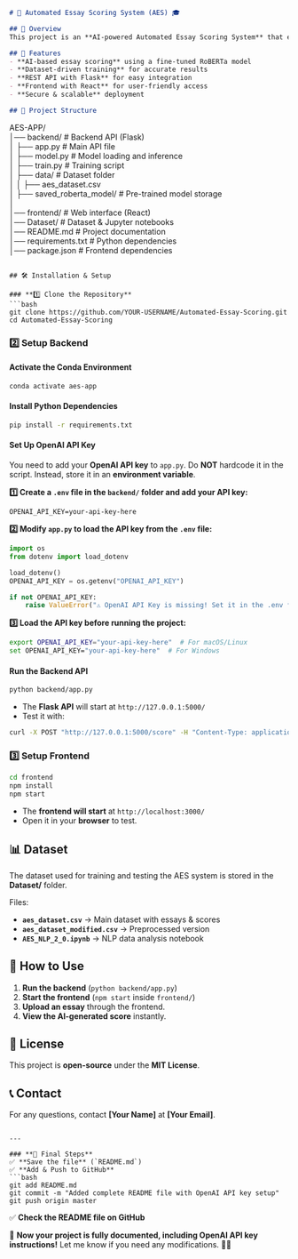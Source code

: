 

```md
# 📝 Automated Essay Scoring System (AES) 🎓

## 📌 Overview  
This project is an **AI-powered Automated Essay Scoring System** that evaluates and scores essays using **Natural Language Processing (NLP) and RoBERTa**. It helps educators and students by providing **automated, unbiased, and fast essay assessments**.

## 🚀 Features  
- **AI-based essay scoring** using a fine-tuned RoBERTa model  
- **Dataset-driven training** for accurate results  
- **REST API with Flask** for easy integration  
- **Frontend with React** for user-friendly access  
- **Secure & scalable** deployment  

## 📂 Project Structure  
```
AES-APP/  
│── backend/                  # Backend API (Flask)  
│   ├── app.py                # Main API file  
│   ├── model.py              # Model loading and inference  
│   ├── train.py              # Training script  
│   ├── data/                 # Dataset folder  
│   │   ├── aes_dataset.csv  
│   ├── saved_roberta_model/  # Pre-trained model storage  
│  
│── frontend/                 # Web interface (React)  
│── Dataset/                  # Dataset & Jupyter notebooks  
│── README.md                 # Project documentation  
│── requirements.txt          # Python dependencies  
│── package.json              # Frontend dependencies  
```

## 🛠️ Installation & Setup  

### **1️⃣ Clone the Repository**  
```bash
git clone https://github.com/YOUR-USERNAME/Automated-Essay-Scoring.git  
cd Automated-Essay-Scoring  
```

### **2️⃣ Setup Backend**  
#### **Activate the Conda Environment**  
```bash
conda activate aes-app  
```

#### **Install Python Dependencies**  
```bash
pip install -r requirements.txt  
```

#### **Set Up OpenAI API Key**  
You need to add your **OpenAI API key** to `app.py`. Do **NOT** hardcode it in the script. Instead, store it in an **environment variable**.  

**1️⃣ Create a `.env` file in the `backend/` folder and add your API key:**  
```env
OPENAI_API_KEY=your-api-key-here  
```

**2️⃣ Modify `app.py` to load the API key from the `.env` file:**  
```python
import os  
from dotenv import load_dotenv  

load_dotenv()  
OPENAI_API_KEY = os.getenv("OPENAI_API_KEY")  

if not OPENAI_API_KEY:  
    raise ValueError("⚠️ OpenAI API Key is missing! Set it in the .env file.")  
```

**3️⃣ Load the API key before running the project:**  
```bash
export OPENAI_API_KEY="your-api-key-here"  # For macOS/Linux  
set OPENAI_API_KEY="your-api-key-here"  # For Windows  
```

#### **Run the Backend API**  
```bash
python backend/app.py  
```
- The **Flask API** will start at `http://127.0.0.1:5000/`  
- Test it with:  
```bash
curl -X POST "http://127.0.0.1:5000/score" -H "Content-Type: application/json" -d '{"essay": "This is a test essay."}'  
```

### **3️⃣ Setup Frontend**  
```bash
cd frontend  
npm install  
npm start  
```
- The **frontend will start** at `http://localhost:3000/`  
- Open it in your **browser** to test.  

## 📊 Dataset  
The dataset used for training and testing the AES system is stored in the **Dataset/** folder.  

Files:  
- **`aes_dataset.csv`** → Main dataset with essays & scores  
- **`aes_dataset_modified.csv`** → Preprocessed version  
- **`AES_NLP_2_0.ipynb`** → NLP data analysis notebook  

## 🚀 How to Use  
1. **Run the backend** (`python backend/app.py`)  
2. **Start the frontend** (`npm start` inside `frontend/`)  
3. **Upload an essay** through the frontend.  
4. **View the AI-generated score** instantly.  

## 📜 License  
This project is **open-source** under the **MIT License**.  

## 📞 Contact  
For any questions, contact **[Your Name]** at **[Your Email]**.  
```

---

### **🚀 Final Steps**  
✅ **Save the file** (`README.md`)  
✅ **Add & Push to GitHub**  
```bash
git add README.md  
git commit -m "Added complete README file with OpenAI API key setup"  
git push origin master  
```
✅ **Check the README file on GitHub**  

🚀 **Now your project is fully documented, including OpenAI API key instructions!** Let me know if you need any modifications. 🎯🔥
